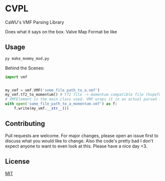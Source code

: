 # CVPL

CaWU's VMF Parsing Library

Does what it says on the box. Valve Map Format be like

## Usage

```cmd
py make_mommy_mod.py
```

Behind the Scenes:

```python
import vmf


my_vmf = vmf.VMF('some_file_path_to_a.vmf')
my_vmf.tf2_to_momentum() # tf2 file -> momentum compatible file (hopefully). Plenty of other commands behind the scenes-- check out the files themselves. Hopefully self-documenting
# VMFElement is the main class used. VMF wraps it in an actual parsed file type of way. Access functions of VMFElement to actually do things tho
with open('some_file_path_to_a_momentum.vmf') as f:
    f.write(my_vmf.__str__())
```

## Contributing

Pull requests are welcome. For major changes, please open an issue first to discuss what you would like to change.
Also the code's pretty bad I don't expect anyone to want to even look at this. Please have a nice day <3.  

## License

[MIT](https://choosealicense.com/licenses/mit/)
